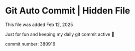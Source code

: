 # Git Auto Commit | Hidden File

This file was added Feb 12, 2025

Just for fun and keeping my daily git commit active 🤪

commit number: 380916
